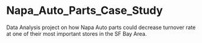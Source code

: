 # Napa_Auto_Parts_Case_Study

Data Analysis project on how Napa Auto parts could decrease turnover rate at one of their most important stores in the SF Bay Area.

